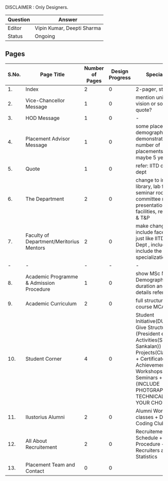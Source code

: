 DISCLAIMER : Only Designers. 

| Question|Answer|
|-|-|
|Editor|Vipin Kumar, Deepti Sharma|
|Status|Ongoing|
## Pages

|S.No.|Page Title|Number of Pages|Design Progress|Special Note|
|-|-|-|-|-|
|1.|Index|2|0|2-pager, style : IIM| 
|2.|Vice-Chancellor Message|1|0|mention university vision or some quote?|
|3.|HOD Message|1|0|-|
|4.|Placement Advisor Message|1|0| some placement demographic : demonstrating number of placements in past maybe 5 years|
|5.|Quote|1|0|refer: IITD design dept|
|6.|The Department|2|0| change to include library, lab facilities, seminar room, committee room, presentation facilities, refer : IITD & T&P|
|7.|Faculty of Department/Meritorius Mentors|2|0| make changes to include faces only just like IITD Design Dept , include adhoc, include the specializations|
|-|-|-|-|-|
|8.|Academic Programme & Admission Procedure|1|0| show MSc MCa Demographics, and duration and etc details refer : IITB |
|9.|Academic Curriculum|2|0| full structure of course MCA and MSc |
|10.|Student Corner|4|0| Student Initiative(DUCSS : Give Structure (President etc)+ Activities(Skit, Sankalan)) + Projects(Classroom+) + Certificate + Achievements + Workshops + Seminars + (INCLUDE PHOTGRAPH HERE TECHNICALLY(BUT YOUR CHOICE))|
|11.|Ilustorius Alumni|2|0| Alumni Working Club classes + Ducs Coding Club |  
|12.|All About Recruitement|2|0| Recruitement Schedule + Procedure + Past Recruiters and Statistics |
|13.|Placement Team and Contact|0|0|
